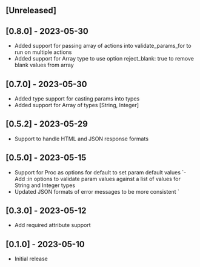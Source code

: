 ## [Unreleased]

## [0.8.0] - 2023-05-30

- Added support for passing array of actions into validate_params_for to run on multiple actions
- Added support for Array type to use option reject_blank: true to remove blank values from array

## [0.7.0] - 2023-05-30

- Added type support for casting params into types
- Added support for Array of types [String, Integer]

## [0.5.2] - 2023-05-29

- Support to handle HTML and JSON response formats

## [0.5.0] - 2023-05-15

- Support for Proc as options for default to set param default values
`- Add :in options to validate param values against a list of values for String and Integer types
- Updated JSON formats of error messages to be more consistent
`
## [0.3.0] - 2023-05-12

- Add required attribute support

## [0.1.0] - 2023-05-10

- Initial release
